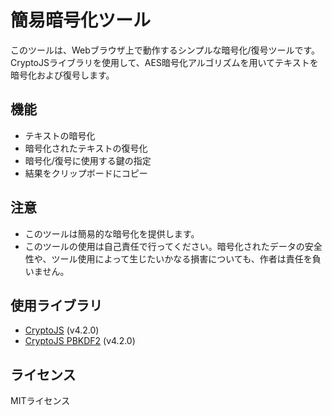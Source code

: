 # 簡易暗号化ツール

このツールは、Webブラウザ上で動作するシンプルな暗号化/復号ツールです。  
CryptoJSライブラリを使用して、AES暗号化アルゴリズムを用いてテキストを暗号化および復号します。

## 機能

*   テキストの暗号化
*   暗号化されたテキストの復号化
*   暗号化/復号に使用する鍵の指定
*   結果をクリップボードにコピー

## 注意

*   このツールは簡易的な暗号化を提供します。
*   このツールの使用は自己責任で行ってください。暗号化されたデータの安全性や、ツール使用によって生じたいかなる損害についても、作者は責任を負いません。

## 使用ライブラリ

*   [CryptoJS](https://cryptojs.gitbook.io/docs/) (v4.2.0)
*   [CryptoJS PBKDF2](https://cryptojs.gitbook.io/docs/) (v4.2.0)

## ライセンス

MITライセンス